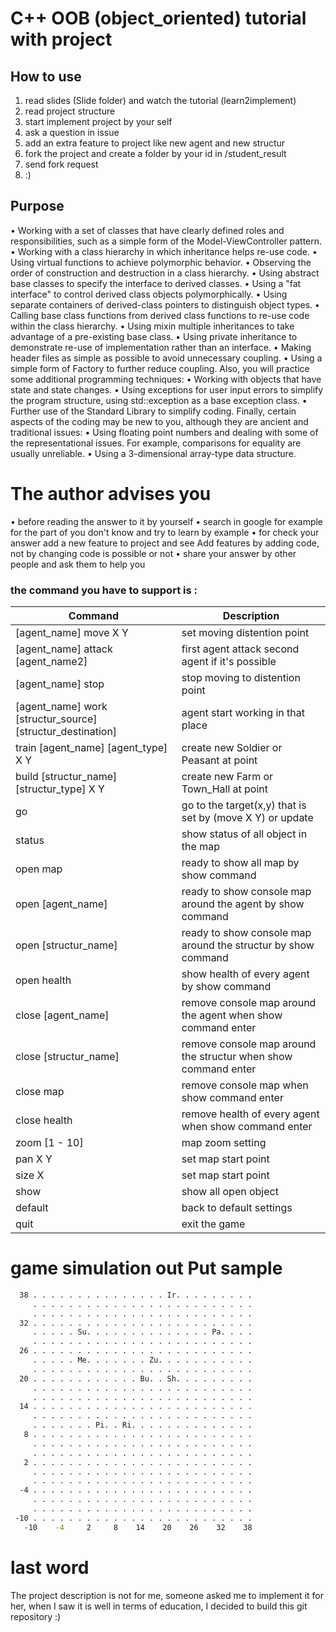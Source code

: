 C++ OOB (object_oriented) tutorial with project
==============

## How to use ##

1. read slides (Slide folder) and watch the tutorial (learn2implement)
2. read project structure
3. start implement project by your self
4. ask a question in issue
5. add an extra feature to project like new agent and new structur
6. fork the project and create a folder by your id in /student_result
7. send fork request
8. :)

## Purpose ##

• Working with a set of classes that have clearly defined roles and responsibilities, such as a simple form of the Model-ViewController pattern.
• Working with a class hierarchy in which inheritance helps re-use code.
• Using virtual functions to achieve polymorphic behavior.
• Observing the order of construction and destruction in a class hierarchy.
• Using abstract base classes to specify the interface to derived classes.
• Using a "fat interface" to control derived class objects polymorphically.
• Using separate containers of derived-class pointers to distinguish object types.
• Calling base class functions from derived class functions to re-use code within the class hierarchy.
• Using mixin multiple inheritances to take advantage of a pre-existing base class.
• Using private inheritance to demonstrate re-use of implementation rather than an interface.
• Making header files as simple as possible to avoid unnecessary coupling.
• Using a simple form of Factory to further reduce coupling.
Also, you will practice some additional programming techniques:
• Working with objects that have state and state changes.
• Using exceptions for user input errors to simplify the program structure, using std::exception as a base exception class.
• Further use of the Standard Library to simplify coding.
Finally, certain aspects of the coding may be new to you, although they are ancient and traditional issues:
• Using floating point numbers and dealing with some of the representational issues. For example, comparisons for equality are
usually unreliable.
• Using a 3-dimensional array-type data structure.

# The author advises you

• before reading the answer to it by yourself
• search in google for example for the part of you don't know and try to learn by example
• for check your answer add a new feature to project and see Add features by adding code, not by changing code is possible or not
• share your answer by other people and ask them to help you

### the command you have to support is :

| Command | Description |
| --- | --- |
| [agent_name] move X Y | set moving  distention point  |
| [agent_name] attack [agent_name2] | first agent attack second agent if it's possible |
| [agent_name] stop | stop moving to distention point   |
| [agent_name] work [structur_source] [structur_destination] | agent start working in that place  |
| train [agent_name] [agent_type] X Y | create new Soldier or Peasant at point |
| build  [structur_name] [structur_type] X Y | create new Farm  or Town_Hall   at point |
| go | go to the target(x,y) that is set by (move X Y) or update |
| status | show status of all object in the map |
| open map |  ready to show all map  by show command  |
| open [agent_name] | ready to show console map around the agent by show command |
| open [structur_name] | ready to show console map around the structur by show command |
| open health | show health of every agent by show command |
| close [agent_name] | remove  console map around the agent when  show command enter |
| close [structur_name] | remove  console map around the structur when show command enter |
| close map | remove  console map  when  show command enter |
| close health | remove  health of every agent when  show command enter |
| zoom [1 - 10] | map zoom setting |
| pan  X Y | set map start point  |
| size  X | set map start point  |
| show | show all open object |
| default | back to default settings |
| quit | exit the game |

# game simulation out Put sample

```cmd
  38 . . . . . . . . . . . . . . . Ir. . . . . . . . .
     . . . . . . . . . . . . . . . . . . . . . . . . .
     . . . . . . . . . . . . . . . . . . . . . . . . .
  32 . . . . . . . . . . . . . . . . . . . . . . . . .
     . . . . . Su. . . . . . . . . . . . . . Pa. . . .
     . . . . . . . . . . . . . . . . . . . . . . . . .
  26 . . . . . . . . . . . . . . . . . . . . . . . . .
     . . . . . Me. . . . . . . Zu. . . . . . . . . . .
     . . . . . . . . . . . . . . . . . . . . . . . . .
  20 . . . . . . . . . . . . Bu. . Sh. . . . . . . . .
     . . . . . . . . . . . . . . . . . . . . . . . . .
     . . . . . . . . . . . . . . . . . . . . . . . . .
  14 . . . . . . . . . . . . . . . . . . . . . . . . .
     . . . . . . . . . . . . . . . . . . . . . . . . .
     . . . . . . . Pi. . Ri. . . . . . . . . . . . . .
   8 . . . . . . . . . . . . . . . . . . . . . . . . .
     . . . . . . . . . . . . . . . . . . . . . . . . .
     . . . . . . . . . . . . . . . . . . . . . . . . .
   2 . . . . . . . . . . . . . . . . . . . . . . . . .
     . . . . . . . . . . . . . . . . . . . . . . . . .
     . . . . . . . . . . . . . . . . . . . . . . . . .
  -4 . . . . . . . . . . . . . . . . . . . . . . . . .
     . . . . . . . . . . . . . . . . . . . . . . . . .
     . . . . . . . . . . . . . . . . . . . . . . . . .
 -10 . . . . . . . . . . . . . . . . . . . . . . . . .
   -10    -4     2     8    14    20    26    32    38
```

# last word

The project description is not for me, someone asked me to implement it for her, when I saw it is well in terms of education, I decided to build this git repository :)
